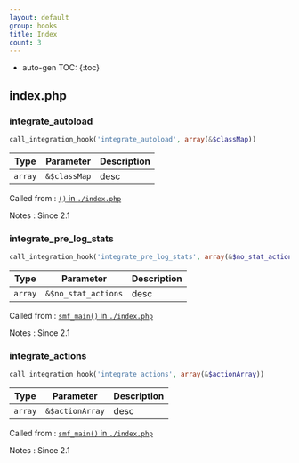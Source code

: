```yaml
---
layout: default
group: hooks
title: Index
count: 3
---
```

* auto-gen TOC:
{:toc}

## index.php
### integrate_autoload

```php
call_integration_hook('integrate_autoload', array(&$classMap))
```

Type|Parameter|Description
---|---|---
`array`|`&$classMap`|desc

Called from
: [`()` in `./index.php`](../docs/index.html#)

Notes
: Since 2.1

### integrate_pre_log_stats

```php
call_integration_hook('integrate_pre_log_stats', array(&$no_stat_actions))
```

Type|Parameter|Description
---|---|---
`array`|`&$no_stat_actions`|desc

Called from
: [`smf_main()` in `./index.php`](../docs/index.html#smf_main)

Notes
: Since 2.1

### integrate_actions

```php
call_integration_hook('integrate_actions', array(&$actionArray))
```

Type|Parameter|Description
---|---|---
`array`|`&$actionArray`|desc

Called from
: [`smf_main()` in `./index.php`](../docs/index.html#smf_main)

Notes
: Since 2.1

